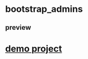 # bootstrap_admins

## preview 

# [demo project](https://github.com/Matsnahr/bootstrap_admins.git)
